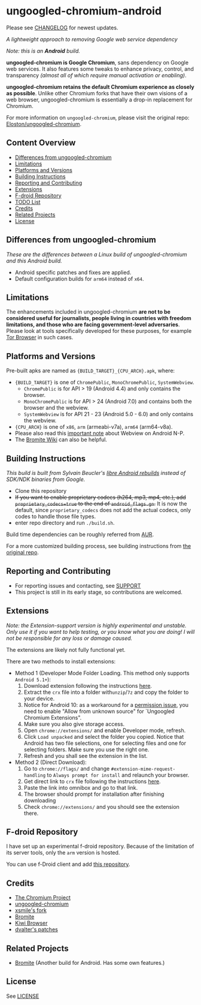# ungoogled-chromium-android

Please see [CHANGELOG](CHANGELOG.md) for newest updates.

*A lightweight approach to removing Google web service dependency*

*Note: this is an **Android** build.*

**ungoogled-chromium is Google Chromium**, sans dependency on Google web services. It also features some tweaks to enhance privacy, control, and transparency *(almost all of which require manual activation or enabling)*.

**ungoogled-chromium retains the default Chromium experience as closely as possible**. Unlike other Chromium forks that have their own visions of a web browser, ungoogled-chromium is essentially a drop-in replacement for Chromium.

For more information on `ungoogled-chromium`, please visit the original repo: [Eloston/ungoogled-chromium](https://github.com/Eloston/ungoogled-chromium).

## Content Overview

* [Differences from ungoogled-chromium](#differences-from-ungoogled-chromium)
* [Limitations](#limitations)
* [Platforms and Versions](#platforms-and-versions)
* [Building Instructions](#building-instructions)
* [Reporting and Contributing](#reporting-and-contributing)
* [Extensions](#extensions)
* [F-droid Repository](#f-droid-repository)
* [TODO List](#todo-list)
* [Credits](#credits)
* [Related Projects](#related-projects)
* [License](#license)

## Differences from ungoogled-chromium

*These are the differences between a Linux build of ungoogled-chromium and this Android build.*

* Android specific patches and fixes are applied.
* Default configuration builds for `arm64` instead of `x64`.

## Limitations

The enhancements included in ungoogled-chromium **are not to be considered useful for journalists, people living in countries with freedom limitations, and those who are facing government-level adversaries**. Please look at tools specifically developed for these purposes, for example [Tor Browser](https://www.torproject.org/download/) in such cases.

## Platforms and Versions

Pre-built apks are named as `{BUILD_TARGET}_{CPU_ARCH}.apk`, where:
* `{BUILD_TARGET}` is one of `ChromePublic`, `MonoChromePublic`, `SystemWebview`.
  * `ChromePublic` is for API > 19 (Android 4.4) and only contains the browser.
  * `MonoChromePublic` is for API > 24 (Android 7.0) and contains both the browser and the webview.
  * `SystemWebview` is for API 21 - 23 (Android 5.0 - 6.0) and only contains the webview.
* `{CPU_ARCH}` is one of `x86`, `arm` (armeabi-v7a), `arm64` (arm64-v8a).
* Please also read this [important note](https://chromium.googlesource.com/chromium/src/+/HEAD/android_webview/docs/build-instructions.md#Important-notes-for-N_P) about Webview on Android N-P.
* The [Bromite Wiki](https://github.com/bromite/bromite/wiki/Installing-SystemWebView) can also be helpful.

## Building Instructions
*This build is built from Sylvain Beucler's [libre Android rebuilds](https://android-rebuilds.beuc.net/) instead of SDK/NDK binaries from Google.*

* Clone this repository
* ~~If you want to enable proprietary codecs (h264, mp3, mp4, etc.), add `proprietary_codecs=true` to the end of `android_flags.gn`.~~ It is now the default, since `proprietary_codecs` does not add the actual codecs, only codes to handle those file types.
* enter repo directory and run `./build.sh`.

Build time dependencies can be roughly referred from [AUR](https://aur.archlinux.org/packages/ungoogled-chromium/).

For a more customized building process, see building instructions from [the original repo](https://github.com/Eloston/ungoogled-chromium/blob/master/docs/building.md).

## Reporting and Contributing

* For reporting issues and contacting, see [SUPPORT](SUPPORT.md)
* This project is still in its early stage, so contributions are welcomed.

## Extensions

*Note: the Extension-support version is highly experimental and unstable. Only use it if you want to help testing, or you know what you are doing! I will not be responsible for any loss or damage caused.*

The extensions are likely not fully functional yet.

There are two methods to install extensions:
 - Method 1 (Developer Mode Folder Loading. This method only supports `Android 5.1+`):
   1. Download extension following the instructions [here](https://ungoogled-software.github.io/ungoogled-chromium-wiki/faq#downloading-the-crx-file).
   2. Extract the `crx` file into a folder with`unzip`/`7z` and copy the folder to your device.
   3. Notice for Android 10: as a workaround for a [permission issue](https://github.com/wchen342/ungoogled-chromium-android/issues/27), you need to enable "Allow from unknown source" for `Ungoogled Chromium Extensions".
   4. Make sure you also give storage access.
   5. Open `chrome://extensions/` and enable Developer mode, refresh.
   6. Click `Load unpacked` and select the folder you copied. Notice that Android has two file selections, one for selecting files and one for selecting folders. Make sure you use the right one.
   7. Refresh and you shall see the extension in the list.
 - Method 2 (Direct Download):
   1. Go to `chrome://flags/` and change `#extension-mime-request-handling` to `Always prompt for install` and relaunch your browser.
   2. Get direct link to `crx` file following the instructions [here](https://ungoogled-software.github.io/ungoogled-chromium-wiki/faq#downloading-the-crx-file).
   3. Paste the link into omnibox and go to that link.
   4. The browser should prompt for installation after finishing downloading
   5. Check `chrome://extensions/` and you should see the extension there.

## F-droid Repository

I have set up an experimental f-droid repository. Because of the limitation of its server tools, only the `arm` version is hosted.

You can use f-Droid client and add [this repository](https://www.droidware.info/fdroid/repo?fingerprint=2144449AB1DD270EC31B6087409B5D0EA39A75A9F290DA62AC1B238A0EAAF851).

## Credits

* [The Chromium Project](https://www.chromium.org/)
* [ungoogled-chromium](https://github.com/Eloston/ungoogled-chromium)
* [xsmile's fork](https://github.com/xsmile/ungoogled-chromium/tree/android)
* [Bromite](https://github.com/bromite/bromite)
* [Kiwi Browser](https://github.com/kiwibrowser)
* [dvalter's patches](https://github.com/dvalter/chromium-android-ext-dev)

## Related Projects

* [Bromite](https://github.com/bromite/bromite) (Another build for Android. Has some own features.)

## License

See [LICENSE](LICENSE.md)

